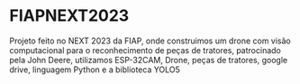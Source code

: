 # FIAPNEXT2023
Projeto feito no NEXT 2023 da FIAP, onde construimos um drone com visão computacional para o reconhecimento de peças de tratores, patrocinado pela John Deere, utilizamos ESP-32CAM, Drone, peças de tratores, google drive, linguagem Python e a biblioteca YOLO5
